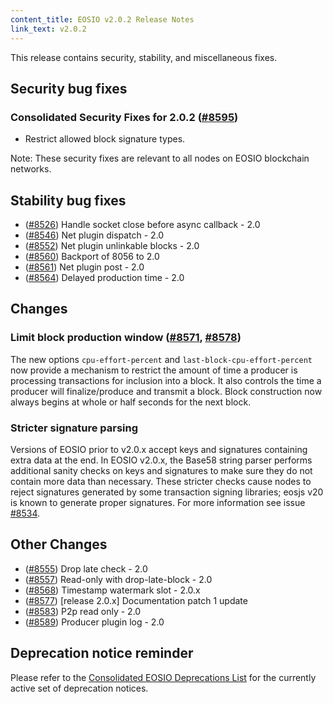 ```yaml
---
content_title: EOSIO v2.0.2 Release Notes
link_text: v2.0.2
---
```


This release contains security, stability, and miscellaneous fixes.

## Security bug fixes

### Consolidated Security Fixes for 2.0.2 ([#8595](https://github.com/EOSIO/eos/pull/8595))

- Restrict allowed block signature types.

Note: These security fixes are relevant to all nodes on EOSIO blockchain networks.

## Stability bug fixes

- ([#8526](https://github.com/EOSIO/eos/pull/8526)) Handle socket close before async callback - 2.0
- ([#8546](https://github.com/EOSIO/eos/pull/8546)) Net plugin dispatch - 2.0
- ([#8552](https://github.com/EOSIO/eos/pull/8552)) Net plugin unlinkable blocks - 2.0
- ([#8560](https://github.com/EOSIO/eos/pull/8560)) Backport of 8056 to 2.0
- ([#8561](https://github.com/EOSIO/eos/pull/8561)) Net plugin post - 2.0
- ([#8564](https://github.com/EOSIO/eos/pull/8564)) Delayed production time - 2.0

## Changes

### Limit block production window ([#8571](https://github.com/EOSIO/eos/pull/8571), [#8578](https://github.com/EOSIO/eos/pull/8578))

The new options `cpu-effort-percent` and `last-block-cpu-effort-percent` now provide a mechanism to restrict the amount of time a producer is processing transactions for inclusion into a block. It also controls the time a producer will finalize/produce and transmit a block. Block construction now always begins at whole or half seconds for the next block.

### Stricter signature parsing 

Versions of EOSIO prior to v2.0.x accept keys and signatures containing extra data at the end. In EOSIO v2.0.x, the Base58 string parser performs additional sanity checks on keys and signatures to make sure they do not contain more data than necessary. These stricter checks cause nodes to reject signatures generated by some transaction signing libraries; eosjs v20 is known to generate proper signatures. For more information see issue [#8534](https://github.com/EOSIO/eos/issues/8534).

## Other Changes

- ([#8555](https://github.com/EOSIO/eos/pull/8555)) Drop late check - 2.0
- ([#8557](https://github.com/EOSIO/eos/pull/8557)) Read-only with drop-late-block - 2.0
- ([#8568](https://github.com/EOSIO/eos/pull/8568)) Timestamp watermark slot - 2.0.x
- ([#8577](https://github.com/EOSIO/eos/pull/8577)) [release 2.0.x] Documentation patch 1 update
- ([#8583](https://github.com/EOSIO/eos/pull/8583)) P2p read only - 2.0
- ([#8589](https://github.com/EOSIO/eos/pull/8589)) Producer plugin log - 2.0

## Deprecation notice reminder

Please refer to the [Consolidated EOSIO Deprecations List](https://github.com/EOSIO/eos/issues/7597) for the currently active set of deprecation notices. 
